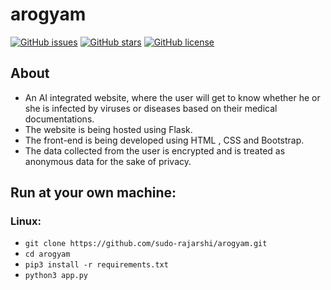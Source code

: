 # arogyam 

[![GitHub issues](https://img.shields.io/github/issues/sudo-rajarshi/arogyam)](https://github.com/sudo-rajarshi/arogyam/issues)
[![GitHub stars](https://img.shields.io/github/stars/sudo-rajarshi/arogyam)](https://github.com/sudo-rajarshi/arogyam/stargazers)
[![GitHub license](https://img.shields.io/github/license/sudo-rajarshi/arogyam)](https://github.com/sudo-rajarshi/arogyam/blob/master/LICENSE)

## About
* An AI integrated website, where the user will get to know whether he or she is infected by viruses or diseases based on their medical documentations.
* The website is being hosted using Flask.
* The front-end is being developed using HTML , CSS and Bootstrap.
* The data collected from the user is encrypted and is treated as anonymous data for the sake of privacy.

## Run at your own machine:
### Linux:
* `git clone https://github.com/sudo-rajarshi/arogyam.git`
* `cd arogyam`
* `pip3 install -r requirements.txt`
* `python3 app.py`
